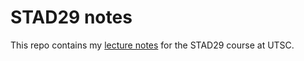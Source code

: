 STAD29 notes
================

This repo contains my [lecture
notes](https://github.com/nxskok/stad29-notes/blob/master/slides-sw.pdf)
for the STAD29 course at UTSC.
